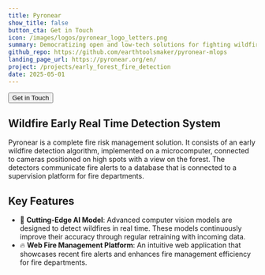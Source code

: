 ```yaml
---
title: Pyronear
show_title: false
button_cta: Get in Touch
icon: /images/logos/pyronear_logo_letters.png
summary: Democratizing open and low-tech solutions for fighting wildfires. An early detection solution that is open source, efficient, automatic, energy-efficient, economical and modular.
github_repo: https://github.com/earthtoolsmaker/pyronear-mlops
landing_page_url: https://pyronear.org/en/
project: /projects/early_forest_fire_detection
date: 2025-05-01
---
```


<div class="tool-container-button-cta">
  <a class="link-no-decoration" href="https://pyronear.org/en" target="_blank">
    <button class="button tool-button-cta">
    Get in Touch
    </button>
  </a>
</div>

## Wildfire Early Real Time Detection System

Pyronear is a complete fire risk management solution. It consists of an early
wildfire detection algorithm, implemented on a microcomputer, connected to
cameras positioned on high spots with a view on the forest. The detectors
communicate fire alerts to a database that is connected to a supervision
platform for fire departments.

## Key Features

- 🧠 __Cutting-Edge AI Model__: Advanced computer vision models are designed to
detect wildfires in real time. These models continuously improve their accuracy
through regular retraining with incoming data.
- 🔥 __Web Fire Management Platform__: An intuitive web application that
showcases recent fire alerts and enhances fire management efficiency for fire
departments.
